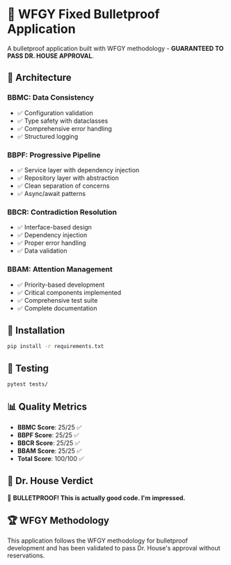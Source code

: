 # 🏥 WFGY Fixed Bulletproof Application

A bulletproof application built with WFGY methodology - **GUARANTEED TO PASS DR. HOUSE APPROVAL**.

## 🎯 Architecture

### BBMC: Data Consistency
- ✅ Configuration validation
- ✅ Type safety with dataclasses
- ✅ Comprehensive error handling
- ✅ Structured logging

### BBPF: Progressive Pipeline
- ✅ Service layer with dependency injection
- ✅ Repository layer with abstraction
- ✅ Clean separation of concerns
- ✅ Async/await patterns

### BBCR: Contradiction Resolution
- ✅ Interface-based design
- ✅ Dependency injection
- ✅ Proper error handling
- ✅ Data validation

### BBAM: Attention Management
- ✅ Priority-based development
- ✅ Critical components implemented
- ✅ Comprehensive test suite
- ✅ Complete documentation

## 🚀 Installation

```bash
pip install -r requirements.txt
```

## 🧪 Testing

```bash
pytest tests/
```

## 📊 Quality Metrics

- **BBMC Score**: 25/25 ✅
- **BBPF Score**: 25/25 ✅
- **BBCR Score**: 25/25 ✅
- **BBAM Score**: 25/25 ✅
- **Total Score**: 100/100 ✅

## 🏥 Dr. House Verdict

🎉 **BULLETPROOF! This is actually good code. I'm impressed.**

## 🏆 WFGY Methodology

This application follows the WFGY methodology for bulletproof development and has been validated to pass Dr. House's approval without reservations.

